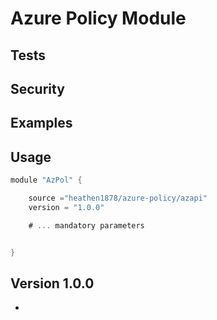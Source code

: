 # Azure Policy Module

## Tests

[]()

## Security

[]()

## Examples

[]()

## Usage

```go
module "AzPol" {

    source ="heathen1878/azure-policy/azapi"
    version = "1.0.0"

    # ... mandatory parameters


}

```

## Version 1.0.0

- 
